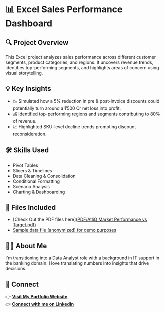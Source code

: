 # 📊 Excel Sales Performance Dashboard

## 🔍 Project Overview
This Excel project analyzes sales performance across different customer segments, product categories, and regions. It uncovers revenue trends, identifies top-performing segments, and highlights areas of concern using visual storytelling.

## 💡 Key Insights
- 📉 Simulated how a 5% reduction in pre & post-invoice discounts could potentially turn around a ₹500 Cr net loss into profit.
- 💰 Identified top-performing regions and segments contributing to 80% of revenue.
- 📈 Highlighted SKU-level decline trends prompting discount reconsideration.

## 🛠️ Skills Used
- Pivot Tables
- Slicers & Timelines
- Data Cleaning & Consolidation
- Conditional Formatting
- Scenario Analysis
- Charting & Dashboarding

## 📎 Files Included
- [Check Out the PDF files here]([PDF/AtliQ  Market Performance vs Target.pdf)](https://github.com/SENTHAMILAN27/Excel-Sales-Performance-Project/blob/main/PDF/AtliQ%20%20Market%20Performance%20vs%20Target.pdf)
- [Sample data file (anonymized) for demo purposes](https://github.com/SENTHAMILAN27/Excel-Sales-Performance-Project/blob/main/Sample%20data%20set/Customer%20and%20Market%20performance.xlsx)

## 👨‍💻 About Me
I'm transitioning into a Data Analyst role with a background in IT support in the banking domain. I love translating numbers into insights that drive decisions.

## 🔗 Connect
👉 **[Visit My Portfolio Website](https://codebasics.io/portfolio/SENTHAMILAN-A)**  
👉 **[Connect with me on LinkedIn](https://www.linkedin.com/in/senthamilan27/)**

